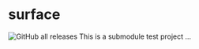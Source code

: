 # surface
![GitHub all releases](https://img.shields.io/github/downloads/abguven/surface/total?logo=Java)
This is a submodule test project ...
